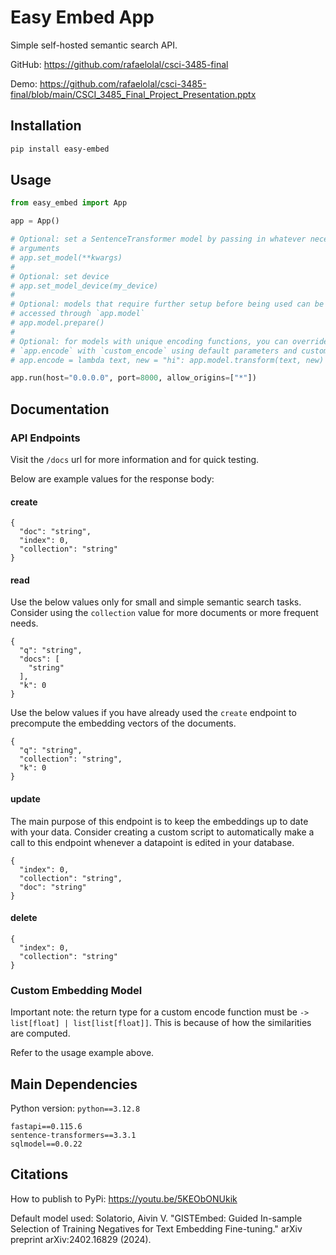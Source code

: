 # Easy Embed App

Simple self-hosted semantic search API.

GitHub: https://github.com/rafaelolal/csci-3485-final

Demo: https://github.com/rafaelolal/csci-3485-final/blob/main/CSCI_3485_Final_Project_Presentation.pptx

## Installation
```bash
pip install easy-embed
```

## Usage

```py
from easy_embed import App

app = App()

# Optional: set a SentenceTransformer model by passing in whatever necessary
# arguments
# app.set_model(**kwargs)
# 
# Optional: set device
# app.set_model_device(my_device)
#
# Optional: models that require further setup before being used can be
# accessed through `app.model`
# app.model.prepare()
#
# Optional: for models with unique encoding functions, you can override
# `app.encode` with `custom_encode` using default parameters and custom logic
# app.encode = lambda text, new = "hi": app.model.transform(text, new)

app.run(host="0.0.0.0", port=8000, allow_origins=["*"])
```

## Documentation

### API Endpoints

Visit the `/docs` url for more information and for quick testing.

Below are example values for the response body:

#### create

```
{
  "doc": "string",
  "index": 0,
  "collection": "string"
}
```

#### read

Use the below values only for small and simple semantic search tasks. Consider using the `collection` value for more documents or more frequent needs.
```
{
  "q": "string",
  "docs": [
    "string"
  ],
  "k": 0
}
```

Use the below values if you have already used the `create` endpoint to precompute the embedding vectors of the documents.
```
{
  "q": "string",
  "collection": "string",
  "k": 0
}
```

#### update

The main purpose of this endpoint is to keep the embeddings up to date with your data. Consider creating a custom script to automatically make a call to this endpoint whenever a datapoint is edited in your database.
```
{
  "index": 0,
  "collection": "string",
  "doc": "string"
}
```

#### delete

```
{
  "index": 0,
  "collection": "string"
}
```

### Custom Embedding Model

Important note: the return type for a custom encode function must be `-> list[float] | list[list[float]]`. This is because of how the similarities are computed.

Refer to the usage example above.

## Main Dependencies

Python version: `python==3.12.8`

```
fastapi==0.115.6
sentence-transformers==3.3.1
sqlmodel==0.0.22
```

## Citations

How to publish to PyPi: https://youtu.be/5KEObONUkik

Default model used: Solatorio, Aivin V. "GISTEmbed: Guided In-sample Selection of Training Negatives for Text Embedding Fine-tuning." arXiv preprint arXiv:2402.16829 (2024).